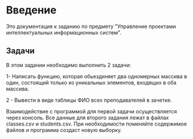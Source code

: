 # Введение #
Это документация к заданию по предмету "Управление проектами интеллектуальных информационных систем".
## Задачи ##
В этом задании необходимо выполнить 2 задачи:

1- Написать функцию, которая обьездиняет два одномерных массива в один, состоящий только из уникальных элементов, входящих в оба массива.

2 - Вывести в виде таблицы ФИО всех преподавателей в зачетке.

Взаимодействие с программой для первой задачи осуществляется через консоль.
Все данные для второго задания лежат в файлах classes.csv и students.csv. При необходимости поменяйте
содержимое файлов и программа создаст новую выборку.